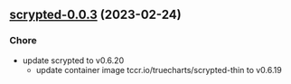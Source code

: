 

## [scrypted-0.0.3](https://github.com/truecharts/charts/compare/scrypted-0.0.2...scrypted-0.0.3) (2023-02-24)

### Chore

- update scrypted to v0.6.20
  - update container image tccr.io/truecharts/scrypted-thin to v0.6.19
  
  